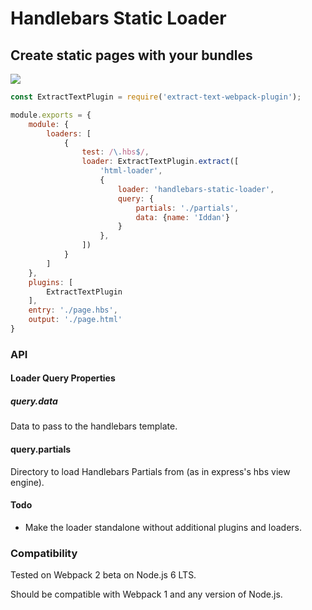 # Handlebars Static Loader
## Create static pages with your bundles
![](logo)
```JavaScript
const ExtractTextPlugin = require('extract-text-webpack-plugin');

module.exports = {
    module: {
        loaders: [
            {
                test: /\.hbs$/,
                loader: ExtractTextPlugin.extract([
                    'html-loader',
                    {
                        loader: 'handlebars-static-loader',
                        query: {
                            partials: './partials',
                            data: {name: 'Iddan'}
                        }
                    },
                ])
            }
        ]
    },
    plugins: [
        ExtractTextPlugin
    ],
    entry: './page.hbs',
    output: './page.html'
}
```

### API
#### Loader Query Properties

##### query.data
Data to pass to the handlebars template.

#### query.partials
Directory to load Handlebars Partials from (as in express's hbs view engine).

#### Todo

- Make the loader standalone without additional plugins and loaders.

### Compatibility
Tested on Webpack 2 beta on Node.js 6 LTS.

Should be compatible with Webpack 1 and any version of Node.js.

[logo]: https://raw.githubusercontent.com/aniddan/handlebars-static-loader/master/assets/hadlebars-static-loader.png
